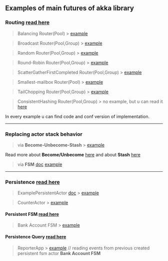 ## Examples of main futures of akka library

### Routing [read here](doc.akka.io/docs/akka/current/routing.html)
> Balancing Router(Pool) > [example](https://github.com/DarkDesire/akka-basics/tree/master/src/main/scala/routing/BalancingRouting)

> Broadcast Router(Pool,Group) > [example](https://github.com/DarkDesire/akka-basics/tree/master/src/main/scala/routing/BroadcastRouting)

> Random Router(Pool,Group) > [example](https://github.com/DarkDesire/akka-basics/tree/master/src/main/scala/routing/RandomRouting)

> Round-Robin Router(Pool,Group) > [example](https://github.com/DarkDesire/akka-basics/tree/master/src/main/scala/routing/RoundRobinRouting)

> ScatterGatherFirstCompleted Router(Pool,Group) > [example](https://github.com/DarkDesire/akka-basics/tree/master/src/main/scala/routing/ScatterGatherFirstCompletedRouting)

> Smallest-mailbox Router(Pool) > [example](https://github.com/DarkDesire/akka-basics/tree/master/src/main/scala/routing/SmallestMailboxRouting)

> TailChopping Router(Pool,Group) > [example](https://github.com/DarkDesire/akka-basics/tree/master/src/main/scala/routing/TailChoppingRouting)

> ConsistentHashing Router(Pool,Group) > no example, but u can read it [here](https://doc.akka.io/docs/akka/current/routing.html#consistenthashingpool-and-consistenthashinggroup)

In every example u can find code and conf version of implementation.
___
### Replacing actor stack behavior
> via **Become-Unbecome-Stash** > [example](https://github.com/DarkDesire/akka-basics/tree/master/src/main/scala/behavior/become/unbecome/stash)

Read more about **Become/Unbecome** [here](https://doc.akka.io/docs/akka/current/actors.html#become-unbecome) and about **Stash** [here](https://doc.akka.io/docs/akka/current/actors.html#stash)

> via **FSM** [doc](https://doc.akka.io/docs/akka/current/fsm.html#fsm) [example](https://github.com/DarkDesire/akka-basics/tree/master/src/main/scala/behavior/fsm)
___

### Persistence [read here](https://doc.akka.io/docs/akka/current/persistence.html)
> ExamplePersistentActor [doc](https://doc.akka.io/docs/akka/current/persistence.html#event-sourcing) > [example](https://github.com/DarkDesire/akka-basics/tree/master/src/main/scala/persistent/doc)

> CounterActor > [example](https://github.com/DarkDesire/akka-basics/tree/master/src/main/scala/persistent/counter)

#### Persistent FSM [read here](https://doc.akka.io/docs/akka/current/persistence.html#persistent-fsm)

> Bank Account FSM > [example](https://github.com/DarkDesire/akka-basics/tree/master/src/main/scala/persistent/fsm)

#### Persistence Query [read here](https://doc.akka.io/docs/akka/current/persistence-query.html#persistence-query)

> ReporterApp > [example](https://github.com/DarkDesire/akka-basics/tree/master/src/main/scala/persistent/query) 
// reading events from previous created persistent fsm actor **Bank Account FSM**
